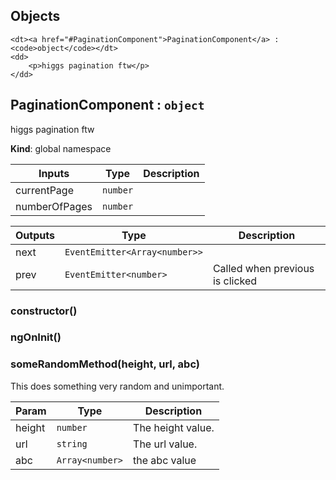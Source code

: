 ## Objects
<dl>

    <dt><a href="#PaginationComponent">PaginationComponent</a> : <code>object</code></dt>
    <dd>
        <p>higgs pagination ftw</p>
    </dd>

</dl>



<a name="PaginationComponent"></a>

## PaginationComponent : <code>object</code>
higgs pagination ftw


**Kind**: global namespace  

| Inputs | Type | Description |
| --- | --- | --- |
| currentPage | <code>number</code> | 
| numberOfPages | <code>number</code> | 

| Outputs | Type | Description |
| --- | --- | --- |
| next | <code>EventEmitter&lt;Array&lt;number&gt;&gt;</code> | 
| prev | <code>EventEmitter&lt;number&gt;</code> | Called when previous is clicked


### constructor()

### ngOnInit()

### someRandomMethod(height, url, abc)
This does something very random and unimportant.

| Param | Type | Description |
| --- | --- | --- |
| height | <code>number</code> | The height value.
| url | <code>string</code> | The url value.
| abc | <code>Array&lt;number&gt;</code> | the abc value




